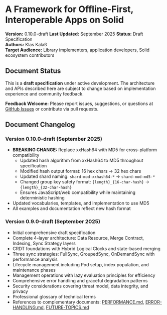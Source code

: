 # A Framework for Offline-First, Interoperable Apps on Solid

**Version:** 0.10.0-draft
**Last Updated:** September 2025
**Status:** Draft Specification  
**Authors:** Klas Kalaß  
**Target Audience:** Library implementers, application developers, Solid ecosystem contributors  

## Document Status

This is a **draft specification** under active development. The architecture and APIs described here are subject to change based on implementation experience and community feedback. 

**Feedback Welcome:** Please report issues, suggestions, or questions at [GitHub Issues](https://github.com/anthropics/claude-code/issues) or contribute via pull requests.

## Document Changelog

### Version 0.10.0-draft (September 2025)
- **BREAKING CHANGE:** Replace xxHash64 with MD5 for cross-platform compatibility
  - Updated hash algorithm from xxHash64 to MD5 throughout specification
  - Modified hash output format: 16 hex chars → 32 hex chars
  - Updated shard naming: `shard-mod-xxhash64-*` → `shard-mod-md5-*`
  - Changed group key safety format: `{length}_{16-char-hash}` → `{length}_{32-char-hash}`
  - Ensures JavaScript/web compatibility while maintaining deterministic hashing
- Updated vocabularies, templates, and implementation to use MD5
- All examples and documentation reflect new hash format

### Version 0.9.0-draft (September 2025)
- Initial comprehensive draft specification
- Complete 4-layer architecture: Data Resource, Merge Contract, Indexing, Sync Strategy layers
- CRDT foundations with Hybrid Logical Clocks and state-based merging
- Three sync strategies: FullSync, GroupedSync, OnDemandSync with performance analysis
- Lifecycle management including Pod setup, index population, and maintenance phases
- Management operations with lazy evaluation principles for efficiency
- Comprehensive error handling and graceful degradation patterns
- Security considerations covering threat model, data integrity, and privacy
- Professional glossary of technical terms
- References to complementary documents: [PERFORMANCE.md](PERFORMANCE.md), [ERROR-HANDLING.md](ERROR-HANDLING.md), [FUTURE-TOPICS.md](FUTURE-TOPICS.md)
